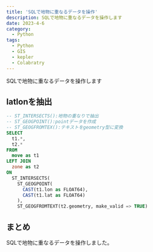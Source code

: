 ```yaml
---
title: 'SQLで地物に重なるデータを操作'
description: SQLで地物に重なるデータを操作します
date: 2023-4-6
category: 
  - Python
tags:
  - Python
  - GIS
  - kepler
  - Colabratry
---
```

SQLで地物に重なるデータを操作します

<!-- https://www.hamlet-engineer.com -->
<!-- !(/image/ChordDiagram.png) -->

<!-- more -->

<ClientOnly>
  <CallInArticleAdsense />
</ClientOnly>



## latlonを抽出
```SQL
-- ST_INTERSECTS():地物の重なりで抽出
-- ST_GEOGPOINT():pointデータを作成
-- ST_GEOGFROMTEX():テキストをgeometry型に変換
SELECT 
  t1.*, 
  t2.*
FROM 
  move as t1
LEFT JOIN
  zone as t2
ON 
  ST_INTERSECTS(
    ST_GEOGPOINT(
      CAST(t1.lon as FLOAT64), 
      CAST(t1.lat as FLOAT64)
    ),
    ST_GEOGFROMTEXT(t2.geometry, make_valid => TRUE)
```

## まとめ
SQLで地物に重なるデータを操作しました。

<ClientOnly>
  <CallInArticleAdsense />
</ClientOnly>


